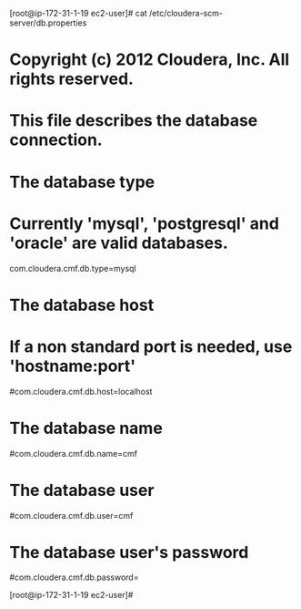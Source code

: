 [root@ip-172-31-1-19 ec2-user]# cat /etc/cloudera-scm-server/db.properties
# Copyright (c) 2012 Cloudera, Inc. All rights reserved.
#
# This file describes the database connection.
#

# The database type
# Currently 'mysql', 'postgresql' and 'oracle' are valid databases.
com.cloudera.cmf.db.type=mysql

# The database host
# If a non standard port is needed, use 'hostname:port'
#com.cloudera.cmf.db.host=localhost

# The database name
#com.cloudera.cmf.db.name=cmf

# The database user
#com.cloudera.cmf.db.user=cmf

# The database user's password
#com.cloudera.cmf.db.password=

[root@ip-172-31-1-19 ec2-user]#
